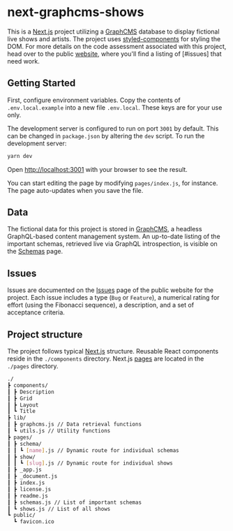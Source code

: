 # next-graphcms-shows
This is a [Next.js] project utilizing a [GraphCMS] database to display fictional live shows and artists. The project uses [styled-components] for styling the DOM. For more details on the code assessment associated with this project, head over to the public [website](https://codevalapp.github.io/next-graphcms-shows/), where you'll find a listing of [#issues] that need work.

## Getting Started

First, configure environment variables. Copy the contents of `.env.local.example` into a new file `.env.local`. These keys are for your use only.

The development server is configured to run on port `3001` by default. This can be changed in `package.json` by altering the `dev` script. To run the development server:

```bash
yarn dev
```

Open [http://localhost:3001](http://localhost:3001) with your browser to see the result.

You can start editing the page by modifying `pages/index.js`, for instance. The page auto-updates when you save the file.

## Data
The fictional data for this project is stored in [GraphCMS], a headless GraphQL-based content management system. An up-to-date listing of the important schemas, retrieved live via GraphQL introspection, is visible on the [Schemas](http://localhost:3001/schemas) page.

## Issues
Issues are documented on the [Issues](https://codevalapp.github.io/next-graphcms-shows/issues/) page of the public website for the project. Each issue includes a type (`Bug` or `Feature`), a numerical rating for effort (using the Fibonacci sequence), a description, and a set of acceptance criteria.

## Project structure
The project follows typical [Next.js] structure. Reusable React components reside in the `./components` directory. Next.js [pages](https://nextjs.org/docs/basic-features/pages) are located in the `./pages` directory.

```bash
./
┣ components/
┃ ┣ Description
┃ ┣ Grid
┃ ┣ Layout
┃ ┗ Title
┣ lib/
┃ ┣ graphcms.js // Data retrieval functions
┃ ┗ utils.js // Utility functions
┣ pages/
┃ ┣ schema/
┃ ┃ ┗ [name].js // Dynamic route for individual schemas
┃ ┣ show/
┃ ┃ ┗ [slug].js // Dynamic route for individual shows
┃ ┣ _app.js
┃ ┣ _document.js
┃ ┣ index.js
┃ ┣ license.js
┃ ┣ readme.js
┃ ┣ schemas.js // List of important schemas
┃ ┗ shows.js // List of all shows
┗ public/
  ┗ favicon.ico
```

[Next.js]: https://nextjs.org/
[GraphCMS]: https://graphcms.com/
[styled-components]: https://styled-components.com/
